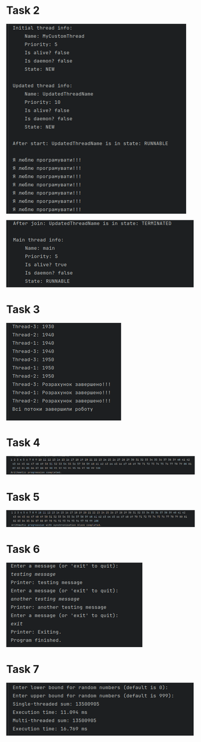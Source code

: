 # Task 2

![](.images/7f1c9b64.png)

![](.images/07c57999.png)

# Task 3

![](.images/a3ea98e9.png)

# Task 4

![](.images/9916b99c.png)

# Task 5

![](.images/4991c44c.png)

# Task 6

![](.images/a1a76a49.png)

# Task 7

![](.images/1322872e.png)
